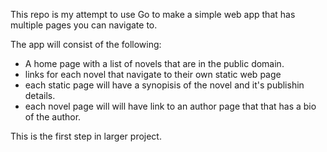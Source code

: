 This repo is my attempt to use Go to make a simple web app that has multiple pages you can navigate to.

The app will consist of the following:
- A home page with a list of novels that are in the public domain.
- links for each novel that navigate to their own static web page
- each static page will have a synopisis of the novel and it's publishin details.
- each novel page will will have link to an author page that that has a bio of the author.

This is the first step in larger project.
